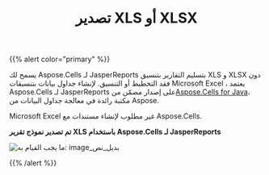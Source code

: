 ﻿---
title: تصدير XLS أو XLSX
type: docs
weight: 20
url: /ar/jasperreports/xls-or-xlsx-export/
---
{{% alert color="primary" %}}

 يسمح لك Aspose.Cells لـ JasperReports بتسليم التقارير بتنسيق XLS و XLSX دون فقد التخطيط أو التنسيق. لإنشاء جداول بيانات بتنسيقات Microsoft Excel ، يعتمد Aspose.Cells لـ JasperReports على إصدار مضمّن من[Aspose.Cells for Java](https://products.aspose.com/cells/java/)، مكتبة رائدة في معالجة جداول البيانات من Aspose.

Microsoft Excel غير مطلوب لإنشاء مستندات مع Aspose.Cells.

**تم تصدير نموذج تقرير XLS باستخدام Aspose.Cells لـ JasperReports** 

![ما يجب القيام به: image_بديل_نص](xls-or-xlsx-export_1.png)

{{% /alert %}}
